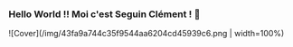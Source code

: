 ### Hello World !! Moi c'est Seguin Clément ! 👋

![Cover](/img/43fa9a744c35f9544aa6204cd45939c6.png | width=100%)
